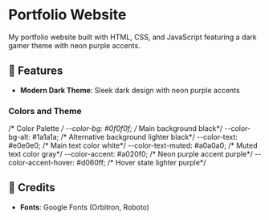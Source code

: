 # Portfolio Website

My portfolio website built with HTML, CSS, and JavaScript featuring a dark gamer theme with neon purple accents.

## 🎨 Features

- **Modern Dark Theme**: Sleek dark design with neon purple accents

### Colors and Theme

/* Color Palette */
  --color-bg: #0f0f0f;              /* Main background black*/
  --color-bg-alt: #1a1a1a;          /* Alternative background lighter black*/
  --color-text: #e0e0e0;            /* Main text color white*/
  --color-text-muted: #a0a0a0;      /* Muted text color gray*/
  --color-accent: #a020f0;          /* Neon purple accent purple*/
  --color-accent-hover: #d060ff;    /* Hover state lighter purple*/

  ## 🙏 Credits

- **Fonts**: Google Fonts (Orbitron, Roboto)